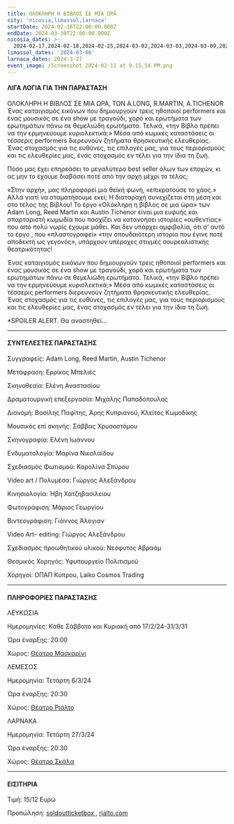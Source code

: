```yaml
---
title: ΟΛΟΚΛΗΡΗ Η ΒΙΒΛΟΣ ΣΕ ΜΙΑ ΩΡΑ
city: 'nicosia,limassol,larnaca'
startDate: 2024-02-16T22:00:00.000Z
endDate: 2024-03-30T22:00:00.000Z
nicosia_dates: >-
  2024-02-17,2024-02-18,2024-02-25,2024-03-02,2024-03-03,2024-03-09,2024-03-10,2024-03-16,2024-03-17,2024-03-23,2024-03-24,2024-03-30,2024-03-31,
limassol_dates: '2024-03-06'
larnaca_dates: 2024-3-27
event_image: /Screenshot 2024-02-11 at 9.15.54 PM.png
---
```


#### ΛΙΓΑ ΛΟΓΙΑ ΓΙΑ ΤΗΝ ΠΑΡΑΣΤΑΣΗ

ΟΛΟΚΛΗΡΗ Η ΒΙΒΛΟΣ ΣΕ ΜΙΑ ΩΡΑ, ΤΩΝ Α.LONG, R.MARTIN, A.TICHENOR
Ένας καταιγισμός εικόνων που δημιουργούν τρεις ηθοποιοί performers και ένας μουσικός σε ένα show με τραγούδι, χορό και ερωτήματα των ερωτημάτων πάνω σε θεμελιώδη ερωτήματα. Τελικά, «την Βίβλο πρέπει να την ερμηνεύουμε κυριολεκτικά;» Μέσα από κωμικές καταστάσεις οι τέσσερις performers διερευνούν ζητήματα θρησκευτικής ελευθερίας. Ένας στοχασμός για τις ευθύνες, τις επιλογές μας, για τους περιορισμούς και τις ελευθερίες μας, ένας στοχασμός εν τέλει για την ίδια τη ζωή.

Πόσο μας έχει επηρεάσει το μεγαλύτερο best seller όλων των εποχών, κι ας μην το έχουμε διαβάσει ποτέ από την αρχή μέχρι το τέλος;

«Στην αρχή», μας πληροφορεί μια θεϊκή φωνή, «επικρατούσε το χάος.» Αλλά γιατί να σταματήσουμε εκεί; Η διαταραχή συνεχίζεται στη μέση και στο τέλος της Βίβλου! Το έργο «Ολόκληρη η βίβλος σε μια ώρα» των Adam Long, Reed Martin και Austin Tichenor είναι μια ευφυής και σπαρταριστή κωμωδία που πασχίζει να κατανοήσει ιστορίες «αυθεντίας» που από πολύ νωρίς έχουμε μάθει. Και δεν υπάρχει αμφιβολία, ότι σ’ αυτό το έργο , που «πλαστογραφεί» «την σπουδαιότερη ιστορία που έγινε ποτέ αποδεκτή ως γεγονός», υπάρχουν υπέροχες στιγμές σουρεαλιστικής θεατρικότητας!

Ένας καταιγισμός εικόνων που δημιουργούν τρεις ηθοποιοί performers και ένας μουσικός σε ένα show με τραγούδι, χορό και ερωτήματα των ερωτημάτων πάνω σε θεμελιώδη ερωτήματα. Τελικά, «την Βίβλο πρέπει να την ερμηνεύουμε κυριολεκτικά;» Μέσα από κωμικές καταστάσεις οι τέσσερις performers διερευνούν ζητήματα θρησκευτικής ελευθερίας. Ένας στοχασμός για τις ευθύνες, τις επιλογές μας, για τους περιορισμούς και τις ελευθερίες μας, ένας στοχασμός εν τέλει για την ίδια τη ζωή. 

\*SPOILER ALERT. Θα αναστηθεί…

***

#### ΣΥΝΤΕΛΕΣΤΕΣ ΠΑΡΑΣΤΑΣΗΣ

Συγγραφείς: Adam Long, Reed Martin, Austin Tichenor

Μετάφραση: Ερρίκος Μπελιές

Σκηνοθεσία: Ελένη Αναστασίου

Δραματουργική επεξεργασία: Μιχάλης Παπαδόπουλος

Διανομή: Βασίλης Παφίτης, Άρης Κυπριανού, Κλείτος Κωμοδίκης

Μουσικός επί σκηνής: Σάββας Χρυσοστόμου

Σκηνογραφία: Ελένη Ιωάννου

Ενδυματολογία: Μαρίνα Νικολαϊδου

Σχεδιασμός Φωτισμού: Καρολίνα Σπύρου

Video art / Πολυμέσα: Γιώργος Αλεξάνδρου

Κινησιολογία: Ήβη Χατζηβασιλείου

Φωτογράφιση: Μάριος Γεωργίου

Βιντεογράφιση: Γιάννος Άλογιαν

Video Αrt– editing: Γιώργος Αλεξάνδρου

Σχεδιασμός προωθητικού υλικού: Νεόφυτος Αβραάμ

Θεσμικός Χορηγός: Υφυπουργείο Πολιτισμού

Χορηγοί: ΟΠΑΠ Κύπρου, Laiko Cosmos Trading

***

#### ΠΛΗΡΟΦΟΡΙΕΣ ΠΑΡΑΣΤΑΣΗΣ

ΛΕΥΚΩΣΙΑ

Ημερομηνίες: Κάθε Σάββατο και Κυριακή από 17/2/24-31/3/31

Ώρα έναρξης: 20:00

Χώρος: [Θέατρο Μασκαρίνι](https://www.google.com/maps/place/%CE%98%CE%AD%CE%B1%CF%84%CF%81%CE%BF+%CE%9C%CE%B1%CF%83%CE%BA%CE%B1%CF%81%CE%AF%CE%BD%CE%B9/@35.1186769,33.3738911,17z/data=!3m1!4b1!4m6!3m5!1s0x14de190879b8036b:0xa61c1fbebbf53da8!8m2!3d35.1186726!4d33.378762!16s%2Fg%2F11jy3pmbk5?entry=ttu)

ΛΕΜΕΣΟΣ

Ημερομηνία: Τετάρτη 6/3/24

Ώρα έναρξης: 20:30

Χώρος: [Θέατρο Ριάλτο](https://www.google.com/maps/place/Rialto+Theatre/@34.6795424,33.0432363,17z/data=!3m1!4b1!4m6!3m5!1s0x14e7331ab1ec9197:0xdf6e42bed1d077b1!8m2!3d34.679538!4d33.0458112!16s%2Fg%2F1xb0n5zr?entry=ttu)

ΛΑΡΝΑΚΑ

Ημερομηνία: Τετάρτη 27/3/24

Ώρα έναρξης: 20:30

Χώρος: [Θέατρο Σκάλα](https://www.google.com/maps/place/Theater+Skala+Larnaka/@34.9191065,33.6297575,17z/data=!3m1!4b1!4m6!3m5!1s0x14e082a6e362e26b:0x800ef26e458168d!8m2!3d34.9191021!4d33.6323324!16s%2Fg%2F11g70j729w?entry=ttu)

***

#### ΕΙΣΙΤΗΡΙΑ

Τιμή: 15/12 Ευρώ

Προπώληση: [soldoutticketbox ](https://www.soldoutticketbox.com/event/the-bible-the-complete-word-of-god-theatro-antilogos-2024?lang=el\&fbclid=IwAR1KxhkP6p5saAJ4LlCJLNtweMXjucr7cBPhAHqG90MGKR0F8THsIhWkKNE), [rialto.com](https://www.rialto.com.cy/)
